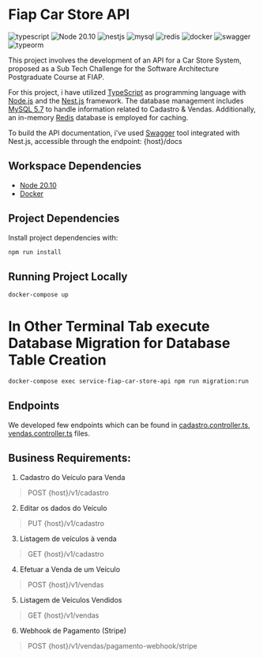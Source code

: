 # Fiap Car Store API
![typescript](https://shields.io/badge/TypeScript-3178C6?logo=TypeScript&logoColor=FFF&style=flat-square)
![Node 20.10](https://shields.io/badge/Node-20.10.0-339933?logo=Node.js&logoColor=FFF&style=flat-square)
![nestjs](https://shields.io/badge/NestJS-E0234E?logo=NestJS&logoColor=FFF&style=flat-square)
![mysql](https://shields.io/badge/MySQL-4479A1?logo=MySQL&logoColor=FFF&style=flat-square)
![redis](https://shields.io/badge/Redis-DC382D?logo=Redis&logoColor=FFF&style=flat-square)
![docker](https://shields.io/badge/Docker-2496ED?logo=Docker&logoColor=FFF&style=flat-square)
![swagger](https://shields.io/badge/Swagger-85EA2D?logo=Swagger&logoColor=FFF&style=flat-square)
![typeorm](https://shields.io/badge/TypeORM-F37626?logo=TypeORM&logoColor=FFF&style=flat-square)

This project involves the development of an API for a Car Store System, proposed as a Sub Tech Challenge for the Software Architecture Postgraduate Course at FIAP.

For this project, i have utilized [TypeScript](https://www.typescriptlang.org/) as programming language with [Node.js](https://nodejs.org/) and the [Nest.js](https://nestjs.com/) framework. The database management includes [MySQL 5.7](https://www.mysql.com/) to handle information related to Cadastro & Vendas. Additionally, an in-memory [Redis](https://redis.io/) database is employed for caching.

To build the API documentation, i've used [Swagger](https://swagger.io/) tool integrated with Nest.js, accessible through the endpoint: {host}/docs

## Workspace Dependencies
- [Node 20.10](https://nodejs.org/)
- [Docker](https://www.docker.com/get-started/)

## Project Dependencies
Install project dependencies with:
```bash
npm run install
```

## Running Project Locally

```bash
docker-compose up
```

# In Other Terminal Tab execute Database Migration for Database Table Creation

```bash
docker-compose exec service-fiap-car-store-api npm run migration:run
```

## Endpoints
We developed few endpoints which can be found in [cadastro.controller.ts](./src/infra/web/nestjs/cadastro/cadastro.controller.ts), [vendas.controller.ts](./src/infra/web/nestjs/vendas/vendas.controller.ts) files.

## Business Requirements:
1. Cadastro do Veículo para Venda
> POST {host}/v1/cadastro
2. Editar os dados do Veículo
> PUT {host}/v1/cadastro
3. Listagem de veículos à venda
> GET {host}/v1/cadastro
4. Efetuar a Venda de um Veículo
> POST {host}/v1/vendas
5. Listagem de Veículos Vendidos
> GET {host}/v1/vendas
6. Webhook de Pagamento (Stripe)
> POST {host}/v1/vendas/pagamento-webhook/stripe

